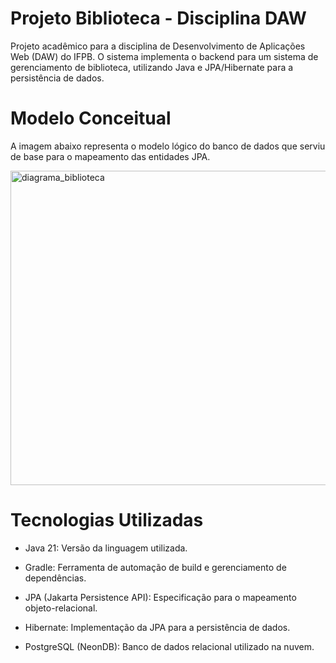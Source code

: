 # Projeto Biblioteca - Disciplina DAW
Projeto acadêmico para a disciplina de Desenvolvimento de Aplicações Web (DAW) do IFPB. O sistema implementa o backend para um sistema de gerenciamento de biblioteca, utilizando Java e JPA/Hibernate para a persistência de dados.

# Modelo Conceitual
A imagem abaixo representa o modelo lógico do banco de dados que serviu de base para o mapeamento das entidades JPA.

<img width="831" height="503" alt="diagrama_biblioteca" src="https://github.com/user-attachments/assets/54e19cab-20c2-4a8a-9199-9155910708f3" />

#  Tecnologias Utilizadas
- Java 21: Versão da linguagem utilizada.

- Gradle: Ferramenta de automação de build e gerenciamento de dependências.

- JPA (Jakarta Persistence API): Especificação para o mapeamento objeto-relacional.

- Hibernate: Implementação da JPA para a persistência de dados.

- PostgreSQL (NeonDB): Banco de dados relacional utilizado na nuvem.
